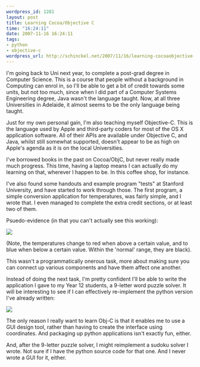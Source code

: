 ```yaml
--- 
wordpress_id: 1281
layout: post
title: Learning Cocoa/Objective C
time: "16:24:11"
date: 2007-11-16 16:24:11
tags: 
- python
- objective-c
wordpress_url: http://schinckel.net/2007/11/16/learning-cocoaobjective-c/
---
```

I'm going back to Uni next year, to complete a post-grad degree in Computer Science. This is a course that people without a background in Computing can enrol in, so I'll be able to get a bit of credit towards some units, but not too much, since when I did part of a Computer Systems Engineering degree, Java wasn't the language taught. Now, at all three Universities in Adelaide, it almost seems to be the only language being taught.

Just for my own personal gain, I'm also teaching myself Objective-C. This is the language used by Apple and third-party coders for most of the OS X application software. All of their APIs are available under Objective C, and Java, whilst still somewhat supported, doesn't appear to be as high on Apple's agenda as it is on the local Universities.  


I've borrowed books in the past on Cocoa/ObjC, but never really made much progress. This time, having a laptop means I can actually do my learning on that, wherever I happen to be. In this coffee shop, for instance.

I've also found some handouts and example program "tests" at Stanford University, and have started to work through those. The first program, a simple conversion application for temperatures, was fairly simple, and I wrote that. I even managed to complete the extra credit sections, or at least two of them.

Psuedo-evidence (in that you can't actually see this working):

![][1]

(Note, the temperatures change to red when above a certain value, and to blue when below a certain value. Within the 'normal' range, they are black).

This wasn't a programmatically onerous task, more about making sure you can connect up various components and have them affect one another.

Instead of doing the next task, I'm pretty confident I'll be able to write the application I gave to my Year 12 students, a 9-letter word puzzle solver. It will be interesting to see if I can effectively re-implement the python version I've already written:

  
![][2]

The only reason I really want to learn Obj-C is that it enables me to use a GUI design tool, rather than having to create the interface using coordinates. And packaging up python applications isn't exactly fun, either.

And, after the 9-letter puzzle solver, I might reimplement a sudoku solver I wrote. Not sure if I have the python source code for that one. And I never wrote a GUI for it, either.

   [1]: /images/2007/11/tempconverter.png
   [2]: /images/2007/11/9-letter-py.png

